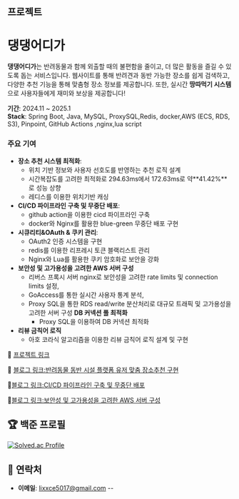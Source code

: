 ##  프로젝트
#  댕댕어디가 

**댕댕어디가**는 반려동물과 함께 외출할 때의 불편함을 줄이고, 더 많은 활동을 즐길 수 있도록 돕는 서비스입니다. 웹사이트를 통해 반려견과 동반 가능한 장소를 쉽게 검색하고, 다양한 추천 기능을 통해 맞춤형 장소 정보를 제공합니다. 또한, 실시간 **땅따먹기 시스템**으로 사용자들에게 재미와 보상을 제공합니다!

**기간**: 2024.11 ~ 2025.1  
**Stack**: Spring Boot, Java, MySQL, ProxySQL,Redis, docker,AWS (ECS, RDS, S3), Pinpoint, GitHub Actions ,nginx,lua script

### 주요 기여

- **장소 추천 시스템 최적화**:
    - 위치 기반 정보와 사용자 선호도를 반영하는 추천 로직 설계
    - 시간복잡도를 고려한 최적화로 294.63ms에서 172.63ms로 약**41.42%**로 성능 상향
    - 레디스를 이용한 위치기반 캐싱 
- **CI/CD 파이프라인 구축 및 무중단 배포**:
  - github action을 이용한 cicd 파이프라인 구축
  - docker와 Nginx를 활용한 blue-green 무중단 배포 구현
- **시큐리티&OAuth & 쿠키 관리**:
  - OAuth2 인증 시스템을 구현
  - redis를 이용한 리프레시 토큰 블랙리스트 관리
  - Nginx와 Lua를 활용한 쿠키 암호화로 보안을 강화
- **보안성 및 고가용성을 고려한 AWS 서버 구성**
  - 리버스 프록시 서버 nginx로 보안성을 고려한 rate limits 및 connection limits 설정,
  - GoAccess를 통한 실시간 사용자 통계 분석,
  - Proxy SQL을 통한 RDS read/write 분산처리로 대규모 트래픽 및 고가용성을 고려한 서버 구성
   **DB 커넥션 풀 최적화**  
    -  Proxy SQL을 이용하여 DB 커넥션 최적화   
- **리뷰 금칙어 로직**
  - 아호 코라식 알고리즘을 이용한 리뷰 금칙어 로직 설계 및 구현

🔗 [프로젝트 링크](https://github.com/WHERE-ARE-YOU-GOING-DAENG-DAENG/WHERE_ARE_YOU_GOING_DAENG_DAENG_-)  

🔗 [블로그 링크:반려동물 동반 시설 플랫폼 유저 맞춤 장소추천 구현](https://velog.io/@lixxce/%EB%8C%95%EB%8C%95%EC%96%B4%EB%94%94%EA%B0%80-%EB%B0%98%EB%A0%A4%EB%8F%99%EB%AC%BC-%EB%8F%99%EB%B0%98-%EC%8B%9C%EC%84%A4-%ED%94%8C%EB%9E%AB%ED%8F%BC-%EC%9C%A0%EC%A0%80-%EB%A7%9E%EC%B6%A4-%EC%9E%A5%EC%86%8C%EC%B6%94%EC%B2%9C-%EA%B5%AC%ED%98%84)

🔗[블로그 링크:CI/CD 파이프라인 구축 및 무중단 배포](https://velog.io/@lixxce/%EB%8C%95%EB%8C%95%EC%96%B4%EB%94%94%EA%B0%80%EA%B3%A0%EA%B0%80%EC%9A%A9%EC%84%B1%EA%B3%BC-%EB%B3%B4%EC%95%88%EC%9D%84-%EA%B3%A0%EB%A0%A4%ED%95%9C-AWS-%EC%84%9C%EB%B2%84-%EC%84%A4%EA%B3%84-%EB%B0%8F-%EB%AC%B4%EC%A4%91%EB%8B%A8-%EB%B0%B0%ED%8F%AC-%EC%A0%84%EB%9E%B5)

🔗[블로그 링크:보안성 및 고가용성을 고려한 AWS 서버 구성](https://velog.io/@lixxce/%EB%8C%95%EB%8C%95%EC%96%B4%EB%94%94%EA%B0%80%EB%B3%B4%EC%95%88%EC%84%B1%EA%B3%BC-%EA%B3%A0%EA%B0%80%EC%9A%A9%EC%84%B1%EC%9D%84-%EA%B3%A0%EB%A0%A4%ED%95%9C-aws-%EC%84%9C%EB%B2%84-%EA%B5%AC%EC%84%B1)
## 🏆 백준 프로필
[![Solved.ac Profile](http://mazassumnida.wtf/api/v2/generate_badge?boj=sh5017)](https://solved.ac/sh5017/)


## 💬 연락처
- **이메일**: [lixxce5017@gmail.com](lixxce5017@gmail.com)
--
